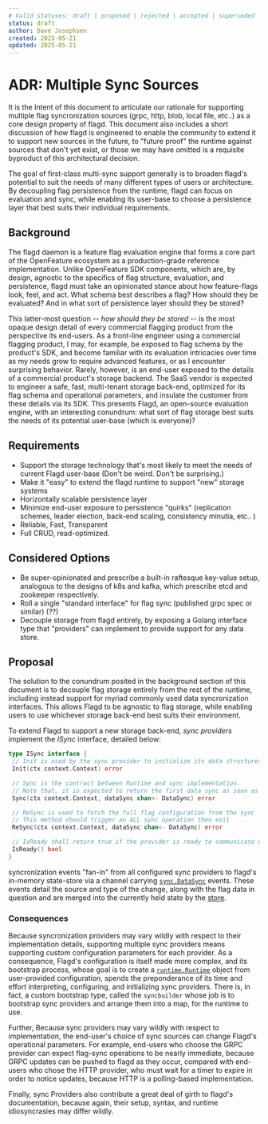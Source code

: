 ```yaml
---
# Valid statuses: draft | proposed | rejected | accepted | superseded
status: draft
author: Dave Josephsen
created: 2025-05-21
updated: 2025-05-21
---
```


# ADR: Multiple Sync Sources

It is the Intent of this document to articulate our rationale for supporting multiple flag syncronization sources (grpc, http, blob, local file, etc..) as a core design property of flagd. This document also includes a short discussion of how flagd is engineered to enable the community to extend it to support new sources in the future, to "future proof" the runtime against sources that don't yet exist, or those we may have omitted is a requisite byproduct of this architectural decision.

The goal of first-class multi-sync support generally is to broaden flagd's potential to suit the needs of many different types of users or architecture. By decoupling flag persistence from the runtime, flagd can focus on evaluation and sync, while enabling its user-base to choose a persistence layer that best suits their individual requirements.

## Background

The flagd daemon is a feature flag evaluation engine that forms a core part of the OpenFeature ecosystem as a production-grade reference implementation. Unlike OpenFeature SDK components, which are, by design, agnostic to the specifics of flag structure, evaluation, and persistence, flagd must take an opinionated stance about how feature-flags look, feel, and act.
What schema best describes a flag? How should they be evaluated? And in what sort of persistence layer should they be stored?

This latter-most question -- _how should they be stored_ -- is the most opaque design detail of every commercial flagging product from the perspective its end-users.
As a front-line engineer using a commercial flagging product, I may, for example, be exposed to flag schema by the product's SDK, and become familiar with its evaluation intricacies over time as my needs grow to require advanced features, or as I encounter surprising behavior. Rarely, however, is an end-user exposed to the details of a commercial product's storage backend.
The SaaS vendor is expected to engineer a safe, fast, multi-tenant storage back-end, optimized for its flag schema and operational parameters, and insulate the customer from these details via its SDK.
This presents Flagd, an open-source evaluation engine, with an interesting conundrum: what sort of flag storage best suits the needs of its potential user-base (which is everyone)?

## Requirements

* Support the storage technology that's most likely to meet the needs of current Flagd user-base (Don't be weird. Don't be surprising.)
* Make it "easy" to extend the flagd runtime to support "new" storage systems
* Horizontally scalable persistence layer
* Minimize end-user exposure to persistence "quirks" (replication schemes, leader election, back-end scaling, consistency minutia, etc.. )
* Reliable, Fast, Transparent
* Full CRUD, read-optimized.

## Considered Options

* Be super-opinionated and prescribe a built-in raftesque key-value setup, analogous to the designs of k8s and kafka, which prescribe etcd and zookeeper respectively.
* Roll a single "standard interface" for flag sync (published grpc spec or similar) (??)
* Decouple storage from flagd entirely, by exposing a Golang interface type that "providers" can implement to provide support for any data store.

## Proposal
<!--
Unsure whether we want a diagram in this section or not. Happy to add one if we want one.
-->
The solution to the conundrum posited in the background section of this document is to decouple flag storage entirely from the rest of the runtime, including instead support for myriad commonly used data syncronization interfaces.
This allows Flagd to be agnostic to flag storage, while enabling users to use whichever storage back-end best suits their environment.

To extend Flagd to support a new storage back-end, _sync providers_ implement the _ISync_ interface, detailed below:

```go
type ISync interface {
 // Init is used by the sync provider to initialize its data structures and external dependencies.
 Init(ctx context.Context) error

 // Sync is the contract between Runtime and sync implementation.
 // Note that, it is expected to return the first data sync as soon as possible to fill the store.
 Sync(ctx context.Context, dataSync chan<- DataSync) error

 // ReSync is used to fetch the full flag configuration from the sync
 // This method should trigger an ALL sync operation then exit
 ReSync(ctx context.Context, dataSync chan<- DataSync) error

 // IsReady shall return true if the provider is ready to communicate with the Runtime
 IsReady() bool
}
```

syncronization events "fan-in" from all configured sync providers to flagd's in-memory state-store via a channel carrying [`sync.DataSync`](https://github.com/open-feature/flagd/blob/main/core/pkg/store/flags.go#L19) events.
These events detail the source and type of the change, along with the flag data in question and are merged into the currently held state by the [store](https://github.com/open-feature/flagd/blob/main/core/pkg/store/flags.go#L19).

### Consequences

Because syncronization providers may vary wildly with respect to their implementation details, supporting multiple sync providers means supporting custom configuration parameters for each provider.
As a consequence, Flagd's configuration is itself made more complex, and its bootstrap process, whose goal is to create a [`runtime.Runtime`](https://github.com/open-feature/flagd/blob/main/flagd/pkg/runtime/runtime.go#L21) object from user-provided configuration, spends the preponderance of its time and effort interpreting, configuring, and initializing sync providers.
There is, in fact, a custom bootstrap type, called the `syncbuilder` whose job is to bootstrap sync providers and arrange them into a map, for the runtime to use.

Further, Because sync providers may vary wildly with respect to implementation, the end-user's choice of sync sources can change Flagd's operational parameters. For example, end-users who choose the GRPC provider can expect flag-sync operations to be nearly immediate, because GRPC updates can be pushed to flagd as they occur, compared with end-users who chose the HTTP provider, who must wait for a timer to expire in order to notice updates, because HTTP is a polling-based implementation.

Finally, sync Providers also contribute a great deal of girth to flagd's documentation, because again, their setup, syntax, and runtime idiosyncrasies may differ wildly.
